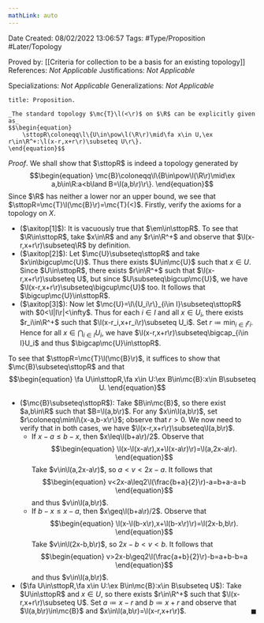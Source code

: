 ```yaml
---
mathLink: auto
---
```


<div class="topSpace"></div>

Date Created: 08/02/2022 13:06:57
Tags: #Type/Proposition #Later/Topology

Proved by: [[Criteria for collection to be a basis for an existing topology]]
References: _Not Applicable_
Justifications: _Not Applicable_

Specializations: _Not Applicable_
Generalizations: _Not Applicable_

``` ad-Proposition
title: Proposition.

_The standard topology $\mc{T}\l(<\r)$ on $\R$ can be explicitly given as_
$$\begin{equation}
    \sttopR\coloneqq\l\{U\in\pow\l(\R\r)\mid\fa x\in U,\ex r\in\R^+:\l(x-r,x+r\r)\subseteq U\r\}.
\end{equation}$$

```

_Proof_. We shall show that $\sttopR$ is indeed a topology generated by
$$\begin{equation}
    \mc{B}\coloneqq\l\{B\in\pow\l(\R\r)\mid\ex a,b\in\R:a<b\land B=\l(a,b\r)\r\}.
\end{equation}$$
Since $\R$ has neither a lower nor an upper bound, we see that $\sttopR=\mc{T}\l(\mc{B}\r)=\mc{T}(<)$. Firstly, verify the axioms for a topology on $X$.
* ($\axitop[1]$): It is vacuously true that $\em\in\sttopR$. To see that $\R\in\sttopR$, take $x\in\R$ and any $r\in\R^+$ and observe that $\l(x-r,x+r\r)\subseteq\R$ by definition.
* ($\axitop[2]$): Let $\mc{U}\subseteq\sttopR$ and take $x\in\bigcup\mc{U}$. Thus there exists $U\in\mc{U}$ such that $x\in U$. Since $U\in\sttopR$, there exists $r\in\R^+$ such that $\l(x-r,x+r\r)\subseteq U$, but since $U\subseteq\bigcup\mc{U}$, we have $\l(x-r,x+r\r)\subseteq\bigcup\mc{U}$ too. It follows that $\bigcup\mc{U}\in\sttopR$.
* ($\axitop[3]$): Now let $\mc{U}=\l\{U_i\r\}_{i\in I}\subseteq\sttopR$ with $0<\l|I\r|<\infty$. Thus for each $i\in I$ and all $x\in U_i$, there exists $r_i\in\R^+$ such that $\l(x-r_i,x+r_i\r)\subseteq U_i$. Set $r\coloneqq\min_{i\in I}r_i$. Hence for all $x\in\bigcap_{i\in I}U_i$, we have $\l(x-r,x+r\r)\subseteq\bigcap_{i\in I}U_i$ and thus $\bigcap\mc{U}\in\sttopR$.

To see that $\sttopR=\mc{T}\l(\mc{B}\r)$, it suffices to show that $\mc{B}\subseteq\sttopR$ and that$$\begin{equation}
    \fa U\in\sttopR,\fa x\in U:\ex B\in\mc{B}:x\in B\subseteq U.
 \end{equation}$$
* ($\mc{B}\subseteq\sttopR$): Take $B\in\mc{B}$, so there exist $a,b\in\R$ such that $B=\l(a,b\r)$. For any $x\in\l(a,b\r)$, set $r\coloneqq\min\l\{x-a,b-x\r\}$; observe that $r>0$. We now need to verify that in both cases, we have $\l(x-r,x+r\r)\subseteq\l(a,b\r)$.
    * If $x-a\leq b-x$, then $x\leq\l(b+a\r)/2$. Observe that$$\begin{equation}
        \l(x-\l(x-a\r),x+\l(x-a\r)\r)=\l(a,2x-a\r).
    \end{equation}$$
    Take $v\in\l(a,2x-a\r)$, so $a<v<2x-a$. It follows that$$\begin{equation}
        v<2x-a\leq2\l(\frac{b+a}{2}\r)-a=b+a-a=b
    \end{equation}$$
    and thus $v\in\l(a,b\r)$.
    * If $b-x\leq x-a$, then $x\geq\l(b+a\r)/2$. Observe that$$\begin{equation}
        \l(x-\l(b-x\r),x+\l(b-x\r)\r)=\l(2x-b,b\r).
    \end{equation}$$
    Take $v\in\l(2x-b,b\r)$, so $2x-b<v<b$. It follows that$$\begin{equation}
        v>2x-b\geq2\l(\frac{a+b}{2}\r)-b=a+b-b=a
    \end{equation}$$
    and thus $v\in\l(a,b\r)$.
* ($\fa U\in\sttopR,\fa x\in U:\ex B\in\mc{B}:x\in B\subseteq U$): Take $U\in\sttopR$ and $x\in U$, so there exists $r\in\R^+$ such that $\l(x-r,x+r\r)\subseteq U$. Set $a\coloneqq x-r$ and $b\coloneqq x+r$ and observe that $\l(a,b\r)\in\mc{B}$ and $x\in\l(a,b\r)=\l(x-r,x+r\r)$.<span style="float:right;">$\blacksquare$</span>
